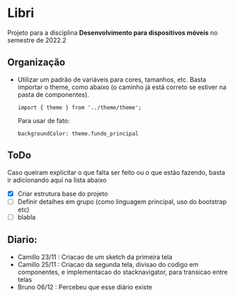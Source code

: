 # Libri

Projeto para a disciplina **Desenvolvimento para dispositivos móveis** no semestre de 2022.2

## Organização

* Utilizar um padrão de variáveis para cores, tamanhos, etc. Basta importar o theme, como abaixo (o caminho já está correto se estiver na pasta de componentes).

  `import { theme } from '../theme/theme';`

  Para usar de fato:

  `backgroundColor: theme.fundo_principal`

## ToDo

Caso queiram explicitar o que falta ser feito ou o que estão fazendo, basta ir adicionando aqui na lista abaixo

- [x] Criar estrutura base do projeto
- [ ] Definir detalhes em grupo (como linguagem principal, uso do bootstrap etc)
- [ ] blabla

## Diario: 
- Camillo 23/11 : Criacao de um sketch da primeira tela
- Camillo 25/11 : Criacao da segunda tela, divisao do codigo em componentes, e implementacao do stacknavigator, para transicao entre telas
- Bruno 06/12 : Percebeu que esse diário existe
